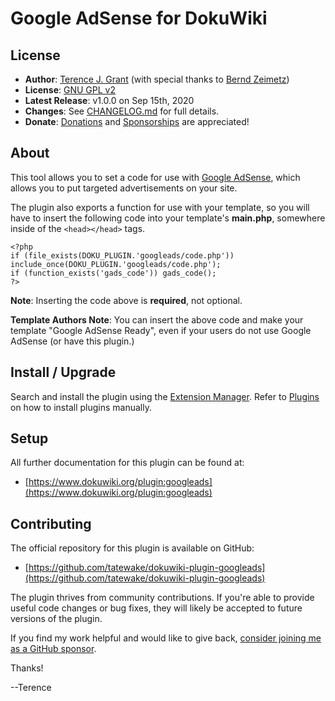 # Google AdSense for DokuWiki

## License

* **Author**: [Terence J. Grant](mailto:tjgrant@tatewake.com) (with special thanks to [Bernd Zeimetz](bernd@bzed.de))
* **License**: [GNU GPL v2](http://opensource.org/licenses/GPL-2.0)
* **Latest Release**: v1.0.0 on Sep 15th, 2020
* **Changes**: See [CHANGELOG.md](CHANGELOG.md) for full details.
* **Donate**: [Donations](http://tjgrant.com/wiki/donate) and [Sponsorships](https://github.com/sponsors/tatewake) are appreciated!

## About

This tool allows you to set a code for use with [Google AdSense](https://en.wikipedia.org/wiki/Google_AdSense), which allows you to put targeted advertisements on your site.

The plugin also exports a function for use with your template, so you will have to insert the following code into your template's **main.php**, somewhere inside of the `<head></head>` tags.

	<?php
	if (file_exists(DOKU_PLUGIN.'googleads/code.php')) include_once(DOKU_PLUGIN.'googleads/code.php');
	if (function_exists('gads_code')) gads_code();
	?>

**Note**: Inserting the code above is **required**, not optional.

**Template Authors Note**: You can insert the above code and make your template "Google AdSense Ready", even if your users do not use Google AdSense (or have this plugin.)

## Install / Upgrade

Search and install the plugin using the [Extension Manager](https://www.dokuwiki.org/plugin:extension). Refer to [Plugins](https://www.dokuwiki.org/plugins) on how to install plugins manually.

## Setup

All further documentation for this plugin can be found at:

 * [https://www.dokuwiki.org/plugin:googleads](https://www.dokuwiki.org/plugin:googleads)

## Contributing

The official repository for this plugin is available on GitHub:

* [https://github.com/tatewake/dokuwiki-plugin-googleads](https://github.com/tatewake/dokuwiki-plugin-googleads)

The plugin thrives from community contributions. If you're able to provide useful code changes or bug fixes, they will likely be accepted to future versions of the plugin.

If you find my work helpful and would like to give back, [consider joining me as a GitHub sponsor](https://github.com/sponsors/tatewake).

Thanks!

--Terence
